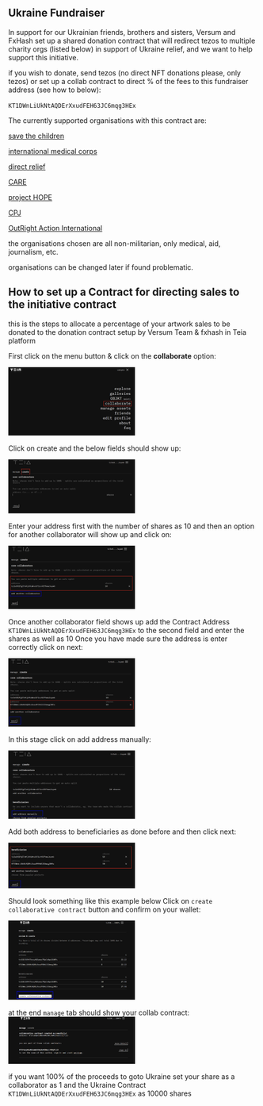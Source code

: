 ## Ukraine Fundraiser

In support for our Ukrainian friends, brothers and sisters, Versum and FxHash set up a shared donation contract that will redirect tezos to multiple charity orgs (listed below) in support of Ukraine relief, and we want to help support this initiative.


if you wish to donate, send tezos (no direct NFT donations please, only tezos) or set up a collab contract to direct % of the fees to this fundraiser address (see how to below):

`KT1DWnLiUkNtAQDErXxudFEH63JC6mqg3HEx`


The currently supported organisations with this contract are: 

[save the children](https://thegivingblock.com/donate/save-the-children/)

[international medical corps](https://thegivingblock.com/donate/international-medical-corps/)

[direct relief](https://thegivingblock.com/donate/direct-relief/)

[CARE](https://thegivingblock.com/donate/care/)

[project HOPE](https://thegivingblock.com/donate/project-hope/)

[CPJ](https://thegivingblock.com/donate/committee-to-protect-journalists/)

[OutRight Action International](https://thegivingblock.com/donate/outright-action-international/) 


the organisations chosen are all non-militarian, only medical, aid, journalism, etc.

organisations can be changed later if found problematic.


## How to set up a Contract for directing sales to the initiative contract

this is the steps to allocate a percentage of your artwork sales to be donated to the donation contract setup by Versum Team & fxhash in Teia platform 

First click on the menu button & click on the **collaborate** option:

<img width='256px' src="img/ukraine_fundraiser/step_01.png">

Click on create and the below fields should show up:

<img width='256px' src="img/ukraine_fundraiser/step_02.png">


Enter your address first with the number of shares as 10 and then an option for another collaborator will show up and click on:

<img width='256px' src="img/ukraine_fundraiser/step_03.png">



Once another collaborator field shows up add the Contract Address `KT1DWnLiUkNtAQDErXxudFEH63JC6mqg3HEx` to the second field and enter the shares as well as 10
Once you have made sure the address is enter correctly click on next:

<img width='256px' src="img/ukraine_fundraiser/step_04.png">


In this stage click on add address manually:

<img width='256px' src="img/ukraine_fundraiser/step_05.png">


Add both address to beneficiaries as done before and then click next:

<img width='256px' src="img/ukraine_fundraiser/step_06.png">

Should look something like this example below
Click on `create collaborative contract` button and confirm on your wallet:

<img width='256px' src="img/ukraine_fundraiser/step_07.png">


at the end `manage` tab should show your collab contract:
<img width='256px' src="img/ukraine_fundraiser/step_08.png">



if you want 100% of the proceeds to goto Ukraine set your
share as a collaborator as 1 and the Ukraine Contract `KT1DWnLiUkNtAQDErXxudFEH63JC6mqg3HEx` as
10000 shares 
